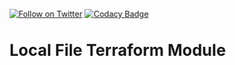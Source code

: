 [![Follow on Twitter](https://img.shields.io/twitter/follow/opendevsecops.svg?logo=twitter)](https://twitter.com/opendevsecops)
[![Codacy Badge](https://api.codacy.com/project/badge/Grade/1f05c6b6a116429d95834aac8c9971fd)](https://www.codacy.com/app/OpenDevSecOps/terraform-local-file?utm_source=github.com&amp;utm_medium=referral&amp;utm_content=opendevsecops/terraform-local-file&amp;utm_campaign=Badge_Grade)

# Local File Terraform Module

